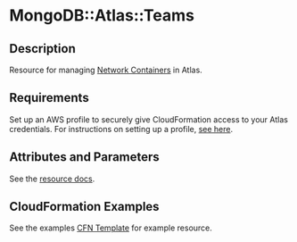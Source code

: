 # MongoDB::Atlas::Teams

## Description
Resource for managing [Network Containers](https://www.mongodb.com/docs/atlas/reference/api-resources-spec/#tag/Network-Peering) in Atlas.

## Requirements

Set up an AWS profile to securely give CloudFormation access to your Atlas credentials.
For instructions on setting up a profile, [see here](/README.md#mongodb-atlas-api-keys-credential-management).

## Attributes and Parameters

See the [resource docs](./docs/README.md).

## CloudFormation Examples

See the examples [CFN Template](/examples/network-container/network-container.json) for example resource.
